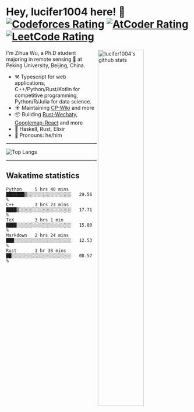 # Hey, lucifer1004 here! :wave: [![Codeforces Rating](https://cp-logo.vercel.app/codeforces/lucifer1004)](https://codeforces.com/profile/lucifer1004) [![AtCoder Rating](https://cp-logo.vercel.app/atcoder/lucifer1004)](https://atcoder.jp/users/lucifer1004) [![LeetCode Rating](https://cp-logo.vercel.app/leetcode/lucifer1004)](https://leetcode-cn.com/u/lucifer1004/)

<img width="50%" align="right" alt="lucifer1004's github stats" src="https://github-readme-stats.vercel.app/api?username=lucifer1004&show_icons=true">

I'm Zihua Wu, a Ph.D student majoring in remote sensing :satellite: at Peking University, Beijing, China.

- :hammer_and_pick: Typescript for web applications, C++/Python/Rust/Kotlin for competitive programming, Python/R/Julia for data science.
- :sunny: Maintaining [CP-Wiki](https://cp-wiki.vercel.app) and more 
- :package: Building [Rust-Wechaty](https://github.com/wechaty/rust-wechaty), [Googlemap-React](https://github.com/googlemap-react/googlemap-react) and more
- :seedling: Haskell, Rust, Elixir
- :man: Pronouns: he/him

---

![Top Langs](https://github-readme-stats.vercel.app/api/top-langs/?username=lucifer1004&layout=compact)

---

## Wakatime statistics

<!--START_SECTION:waka-->
```text
Python     5 hrs 40 mins   ███████▒░░░░░░░░░░░░░░░░░   29.56 % 
C++        3 hrs 23 mins   ████▒░░░░░░░░░░░░░░░░░░░░   17.71 % 
TeX        3 hrs 1 min     ████░░░░░░░░░░░░░░░░░░░░░   15.80 % 
Markdown   2 hrs 24 mins   ███░░░░░░░░░░░░░░░░░░░░░░   12.53 % 
Rust       1 hr 38 mins    ██░░░░░░░░░░░░░░░░░░░░░░░   08.57 % 
```
<!--END_SECTION:waka-->
